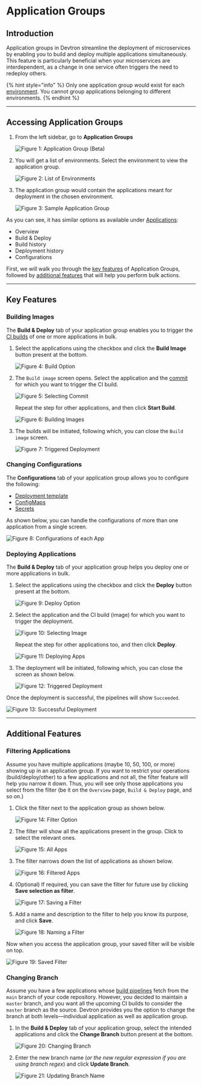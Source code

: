 # Application Groups

## Introduction

Application groups in Devtron streamline the deployment of microservices by enabling you to build and deploy multiple applications simultaneously. This feature is particularly beneficial when your microservices are interdependent, as a change in one service often triggers the need to redeploy others.

{% hint style="info" %}
Only one application group would exist for each [environment](../reference/glossary.md#environment). You cannot group applications belonging to different environments.
{% endhint %}

---

## Accessing Application Groups

1. From the left sidebar, go to **Application Groups**

    ![Figure 1: Application Group (Beta)](https://devtron-public-asset.s3.us-east-2.amazonaws.com/images/application-groups/app-group-tab.jpg)

2. You will get a list of environments. Select the environment to view the application group.

    ![Figure 2: List of Environments](https://devtron-public-asset.s3.us-east-2.amazonaws.com/images/application-groups/app-groups.jpg)

3. The application group would contain the applications meant for deployment in the chosen environment.

    ![Figure 3: Sample Application Group](https://devtron-public-asset.s3.us-east-2.amazonaws.com/images/application-groups/app-group-overview.jpg)

As you can see, it has similar options as available under [Applications](./applications.md):
* Overview
* Build & Deploy
* Build history
* Deployment history
* Configurations

First, we will walk you through the [key features](#key-features) of Application Groups, followed by [additional features](#additional-features) that will help you perform bulk actions.

---

## Key Features

### Building Images

The **Build & Deploy** tab of your application group enables you to trigger the [CI builds](../reference/glossary.md#image) of one or more applications in bulk.

1. Select the applications using the checkbox and click the **Build Image** button present at the bottom.

    ![Figure 4: Build Option](https://devtron-public-asset.s3.us-east-2.amazonaws.com/images/application-groups/select-app.jpg)

2. The `Build image` screen opens. Select the application and the [commit](../reference/glossary.md#commit-hash) for which you want to trigger the CI build.

    ![Figure 5: Selecting Commit](https://devtron-public-asset.s3.us-east-2.amazonaws.com/images/application-groups/select-commit-1.jpg)

    Repeat the step for other applications, and then click **Start Build**.

    ![Figure 6: Building Images](https://devtron-public-asset.s3.us-east-2.amazonaws.com/images/application-groups/select-commit-2.jpg)

3. The builds will be initiated, following which, you can close the `Build image` screen.

    ![Figure 7: Triggered Deployment](https://devtron-public-asset.s3.us-east-2.amazonaws.com/images/application-groups/build-image.jpg)


### Changing Configurations

The **Configurations** tab of your application group allows you to configure the following:

* [Deployment template](../reference/glossary.md#base-deployment-template)
* [ConfigMaps](../reference/glossary.md#configmaps)
* [Secrets](../reference/glossary.md#secrets)

As shown below, you can handle the configurations of more than one application from a single screen.

![Figure 8: Configurations of each App](https://devtron-public-asset.s3.us-east-2.amazonaws.com/images/application-groups/configurations.jpg)


### Deploying Applications

The **Build & Deploy** tab of your application group helps you deploy one or more applications in bulk.

1. Select the applications using the checkbox and click the **Deploy** button present at the bottom.

    ![Figure 9: Deploy Option](https://devtron-public-asset.s3.us-east-2.amazonaws.com/images/application-groups/select-app-deploy.jpg)

2. Select the application and the CI build (image) for which you want to trigger the deployment.

    ![Figure 10: Selecting Image](https://devtron-public-asset.s3.us-east-2.amazonaws.com/images/application-groups/select-image-1.jpg)

    Repeat the step for other applications too, and then click **Deploy**.

    ![Figure 11: Deploying Apps](https://devtron-public-asset.s3.us-east-2.amazonaws.com/images/application-groups/select-image-2.jpg)

3. The deployment will be initiated, following which, you can close the screen as shown below.

    ![Figure 12: Triggered Deployment](https://devtron-public-asset.s3.us-east-2.amazonaws.com/images/application-groups/deploy-app.jpg)

Once the deployment is successful, the pipelines will show `Succeeded`.

![Figure 13: Successful Deployment](https://devtron-public-asset.s3.us-east-2.amazonaws.com/images/application-groups/successful.jpg)

---

## Additional Features

### Filtering Applications

Assume you have multiple applications (maybe 10, 50, 100, or more) showing up in an application group. If you want to restrict your operations (build/deploy/other) to a few applications and not all, the filter feature will help you narrow it down. Thus, you will see only those applications you select from the filter (be it on the `Overview` page, `Build & Deploy` page, and so on.)

1. Click the filter next to the application group as shown below.

    ![Figure 14: Filter Option](https://devtron-public-asset.s3.us-east-2.amazonaws.com/images/application-groups/app-filter-1.jpg)

2. The filter will show all the applications present in the group. Click to select the relevant ones.

    ![Figure 15: All Apps](https://devtron-public-asset.s3.us-east-2.amazonaws.com/images/application-groups/app-filter-2.jpg)

3. The filter narrows down the list of applications as shown below.

    ![Figure 16: Filtered Apps](https://devtron-public-asset.s3.us-east-2.amazonaws.com/images/application-groups/app-filter-3.jpg)

4. (Optional) If required, you can save the filter for future use by clicking **Save selection as filter**.

    ![Figure 17: Saving a Filter](https://devtron-public-asset.s3.us-east-2.amazonaws.com/images/application-groups/save-filter.jpg)

5. Add a name and description to the filter to help you know its purpose, and click **Save**.

    ![Figure 18: Naming a Filter](https://devtron-public-asset.s3.us-east-2.amazonaws.com/images/application-groups/save-filter-2.jpg)

Now when you access the application group, your saved filter will be visible on top.

![Figure 19: Saved Filter](https://devtron-public-asset.s3.us-east-2.amazonaws.com/images/application-groups/save-filter-3.jpg)


### Changing Branch

Assume you have a few applications whose [build pipelines](../reference/glossary.md#build-pipeline) fetch from the `main` branch of your code repository. However, you decided to maintain a `master` branch, and you want all the upcoming CI builds to consider the `master` branch as the source. Devtron provides you the option to change the branch at both levels—individual application as well as application group.

1. In the **Build & Deploy** tab of your application group, select the intended applications and click the **Change Branch** button present at the bottom.

    ![Figure 20: Changing Branch](https://devtron-public-asset.s3.us-east-2.amazonaws.com/images/application-groups/change-branch.jpg)

2. Enter the new branch name (*or the new regular expression if you are using branch regex*) and click **Update Branch**.

    ![Figure 21: Updating Branch Name](https://devtron-public-asset.s3.us-east-2.amazonaws.com/images/application-groups/update-branch.jpg)